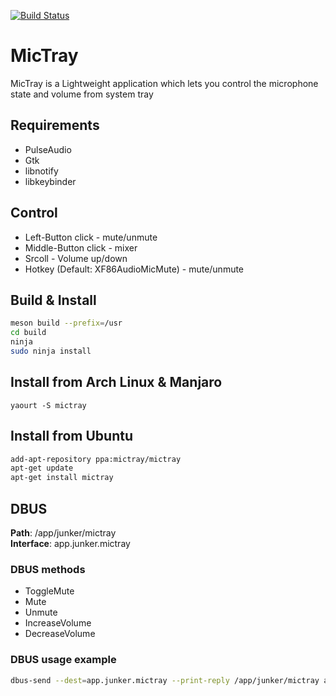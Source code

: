 [![Build Status](https://travis-ci.com/Junker/mictray.svg?branch=master)](https://travis-ci.com/Junker/mictray)

# MicTray

MicTray is a Lightweight application which lets you control the microphone state and volume from system tray

## Requirements

* PulseAudio
* Gtk
* libnotify
* libkeybinder

## Control

* Left-Button click - mute/unmute
* Middle-Button click - mixer
* Srcoll - Volume up/down
* Hotkey (Default: XF86AudioMicMute) - mute/unmute

## Build & Install

```bash
meson build --prefix=/usr
cd build
ninja
sudo ninja install
```

## Install from Arch Linux & Manjaro

```yaourt -S mictray```

## Install from Ubuntu

```bash
add-apt-repository ppa:mictray/mictray
apt-get update
apt-get install mictray
```

## DBUS

**Path**: /app/junker/mictray \
**Interface**: app.junker.mictray

### DBUS methods

* ToggleMute
* Mute
* Unmute
* IncreaseVolume
* DecreaseVolume

### DBUS usage example

```bash
dbus-send --dest=app.junker.mictray --print-reply /app/junker/mictray app.junker.mictray.ToggleMute
```
